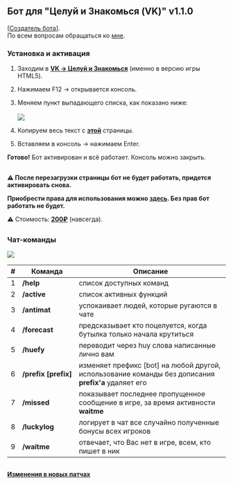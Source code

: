 ## Бот для "Целуй и Знакомься (VK)" v1.1.0

[[Создатель бота](https://vk.com/id570119284)].<br>По всем вопросам обращаться ко [мне](https://vk.com/id570119284).

### Установка и активация

1. Заходим в **[VK -> Целуй и Знакомься](https://vk.com/app3144697)** (именно в версию игры HTML5).
2. Нажимаем F12 -> открывается консоль.
3. Меняем пункт выпадающего списка, как показано ниже:<br><br> ![](/documentation/scr_console.png)

4. Копируем весь текст с **[этой](https://raw.githubusercontent.com/whyamsx/bottle.bot/main/documentation/7cd517d6f8aa0a0176bc.js)** страницы.
5. Вставляем в консоль -> нажимаем Enter.

**Готово!** Бот активирован и всё работает. Консоль можно закрыть.

##

**:warning: После перезагрузки страницы бот не будет работать, придется активировать снова.**<br>

**Приобрести права для использования можно [здесь](https://vk.com/id570119284). Без прав бот работать не будет.**

<!-- :warning: Бот в свободном доступе до 07.09.2020, после чего снова станет платным. -->

:warning: Стоимость: **[200₽](https://vk.com/id570119284)** (навсегда).

##

### Чат-команды

![](/documentation/info-markup.svg)

|  #  | Команда                   | Описание                                                                                              |
| :-: | ------------------------- | ----------------------------------------------------------------------------------------------------- |
|  1  | **/help**                 | список доступных команд                                                                               |
|  2  | **/active**               | список активных функций                                                                               |
|  3  | **/antimat**              | успокаивает людей, которые ругаются в чате                                                            |
|  4  | **/forecast**             | предсказывает кто поцелуется, когда бутылка только начала крутиться                                   |
|  5  | **/huefy**                | переводит через huy слова написанные лично вам                                                        |
|  6  | **/prefix&nbsp;[prefix]** | изменяет префикс [bot] на любой другой, использование команды без дописания **prefix'a** удаляет его  |
|  7  | **/missed**               | показывает последнее пропущенное сообщение в игре, за время активности **waitme** &nbsp;&nbsp; &nbsp; |
|  8  | **/luckylog**             | логирует в чат все случайно полученные бонусы всех игроков                                            |
|  9  | **/waitme**               | отвечает, что Вас нет в игре, всем, кто пишет в ник                                                   |

##

#### [Изменения в новых патчах](https://github.com/whyamsx/bottle.bot/releases)
